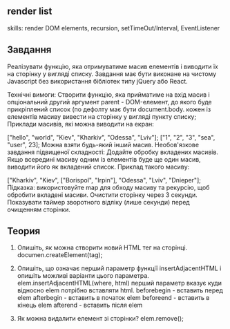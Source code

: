 ## render list

skills: render DOM elements, recursion, setTimeOut/Interval, EventListener

## Завдання

Реалізувати функцію, яка отримуватиме масив елементів і виводити їх на сторінку у вигляді списку. Завдання має бути виконане на чистому Javascript без використання бібліотек типу jQuery або React.

Технічні вимоги:
Створити функцію, яка прийматиме на вхід масив і опціональний другий аргумент parent - DOM-елемент, до якого буде прикріплений список (по дефолту має бути document.body.
кожен із елементів масиву вивести на сторінку у вигляді пункту списку;
Приклади масивів, які можна виводити на екран:

["hello", "world", "Kiev", "Kharkiv", "Odessa", "Lviv"];
["1", "2", "3", "sea", "user", 23];
Можна взяти будь-який інший масив.
Необов'язкове завдання підвищеної складності:
Додайте обробку вкладених масивів. Якщо всередині масиву одним із елементів буде ще один масив, виводити його як вкладений список. Приклад такого масиву:

["Kharkiv", "Kiev", ["Borispol", "Irpin"], "Odessa", "Lviv", "Dnieper"];
Підказка: використовуйте map для обходу масиву та рекурсію, щоб обробити вкладені масиви.
Очистити сторінку через 3 секунди. Показувати таймер зворотного відліку (лише секунди) перед очищенням сторінки.

## Теория

1. Опишіть, як можна створити новий HTML тег на сторінці.
   documen.createElement(tag);

2. Опишіть, що означає перший параметр функції insertAdjacentHTML і опишіть можливі варіанти цього параметра.
   elem.insertAdjacentHTML(where, html) перший параметр вказує куди відносно elem потрібно вставляти html.
   beforebegin - вставить перед elem
   afterbegin - вставить в початок elem
   beforeend - вставить в кінець elem
   afterend - вставить після elem

3. Як можна видалити елемент зі сторінки?
   elem.remove();
